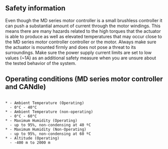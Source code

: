 ## Safety information

Even though the MD series motor controller is a small brushless controller it can push a substantial
amount of current through the motor windings. This means there are many hazards related to the high
torques that the actuator is able to produce as well as elevated temperatures that may occur close
to the MD series motor controller controller or the motor. Always make sure the actuator is mounted
firmly and does not pose a threat to its surroundings. Make sure the power supply current limits are
set to low values (~1A) as an additional safety measure when you are unsure about the tested
behavior of the system.

## Operating conditions (MD series motor controller and CANdle)

```{list-table}

* - Ambient Temperature (Operating)
  - 0°C - 40°C
* - Ambient Temperature (non-operating)
  - 0°C - 60°C
* - Maximum Humidity (Operating)
  - up to 95%, non-condensing at 40 ºC
* - Maximum Humidity (Non-Operating)
  - up to 95%, non-condensing at 60 ºC
* - Altitude (Operating)
  - -400 m to 2000 m
```
